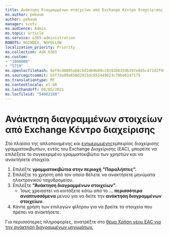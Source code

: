 ```yaml
---
title: Ανάκτηση διαγραμμένων στοιχείων από Exchange Κέντρο διαχείρισης
ms.author: pebaum
author: pebaum
manager: scotv
ms.audience: Admin
ms.topic: article
ms.service: o365-administration
ROBOTS: NOINDEX, NOFOLLOW
localization_priority: Priority
ms.collection: Adm_O365
ms.custom:
- "1800008"
- "5719"
ms.openlocfilehash: 6ef9cd8005ab8cbd2d69b09cc8192b6359b397e8d5c471d2f958ae1e751d7797
ms.sourcegitcommit: b5f7da89a650d2915dc652449623c78be6247175
ms.translationtype: MT
ms.contentlocale: el-GR
ms.lasthandoff: 08/05/2021
ms.locfileid: "54062188"
---
```

# <a name="recover-deleted-items-from-exchange-admin-center"></a>Ανάκτηση διαγραμμένων στοιχείων από Exchange Κέντρο διαχείρισης

Στο πλαίσιο της απλοποιημένης και [ενημερωμένης](https://admin.exchange.microsoft.com/#/mailboxes)εμπειρίας διαχείρισης γραμματοκιβωτίων, εντός του Exchange Διαχείρισης (EAC), μπορείτε να επιλέξετε το συγκεκριμένο γραμματοκιβώτιο των χρηστών και να ανακτήσετε στοιχεία.

1. Επιλέξτε **γραμματοκιβώτια στην περιοχή** **"Παραλήπτες".**
2. Επιλέξτε το χρήστη από τον οποίο θέλετε να ανακτήσετε μηνύματα ηλεκτρονικού ταχυδρομείου.
3. Επιλέξτε **"Ανάκτηση διαγραμμένων στοιχείων".**
    - Ίσως χρειαστεί να κοιτάξετε κάτω από το **... περισσότερα αναπτυσσόμενα** μενού για να δείτε την **ανάκτηση διαγραμμένων στοιχείων.**
4. Κάντε χρήση των επιλογών φίλτρου για να βρείτε τα στοιχεία που πρέπει να ανακτήσετε.

Για περισσότερες πληροφορίες, ανατρέξτε στο [θέμα Χρήση νέου EAC για την ανάκτηση διαγραμμένων μηνυμάτων.](/exchange/recipients-in-exchange-online/manage-user-mailboxes/recover-deleted-messages#use-new-eac-for-recovering-deleted-messages)
